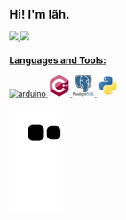 <div>
  
## Hi! I'm Iãh.
  <a href="https://github.com/Iah-Uch">
  <img height="150em" src="https://github-readme-stats.vercel.app/api?username=Iah-Uch&show_icons=true&theme=monokai&include_all_commits=true&count_private=true&hide_border=true&custom_title=My GitHub Stats"/>
  <img height="120em" src="https://github-readme-stats.vercel.app/api/top-langs/?username=Iah-Uch&layout=compact&langs_count=7&theme=monokai&hide_border=true"/>
</div>
<div>

  <h3 align="left">Languages and Tools:</h3>
  <p align="left"> <a href="https://www.arduino.cc/" target="_blank"> <img src="https://cdn.worldvectorlogo.com/logos/arduino-1.svg" alt="arduino" width="40" height="40"/> </a> <a href="https://www.w3schools.com/cpp/" target="_blank"> <img src="https://raw.githubusercontent.com/devicons/devicon/master/icons/cplusplus/cplusplus-original.svg" alt="cplusplus" width="40" height="40"/> </a> <a href="https://www.postgresql.org" target="_blank"> <img src="https://raw.githubusercontent.com/devicons/devicon/master/icons/postgresql/postgresql-original-wordmark.svg" alt="postgresql" width="40" height="40"/> </a> <a href="https://www.python.org" target="_blank"> <img src="https://raw.githubusercontent.com/devicons/devicon/master/icons/python/python-original.svg" alt="python" width="40" height="40"/> </a> </p>

![Snake animation](https://github.com/Iah-Uch/Iah-Uch/blob/output/github-contribution-grid-snake.svg)

</div>
